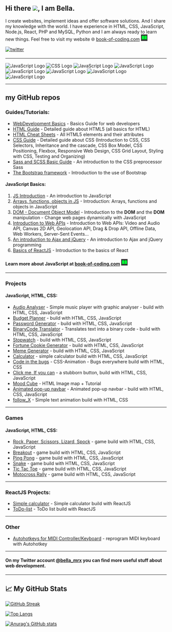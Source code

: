  ## Hi there <img src="https://raw.githubusercontent.com/MartinHeinz/MartinHeinz/master/wave.gif" width="20px">, I am Bella.
 
 I create websites, implement ideas and offer software solutions. And I share my knowledge with the world. I have experience in HTML, CSS, JavaScript, Node.js, React, PHP and MySQL, Python and I am always ready to learn new things. Feel free to visit my website :globe_with_meridians: [book-of-coding.com](https://book-of-coding.com/) <img src="images/favicon-256x256.png" width="20px">


<a href="https://twitter.com/bella_mrx" target="_blank">
<img src=https://img.shields.io/badge/twitter-%2300acee.svg?&style=for-the-badge&logo=twitter&logoColor=white alt=twitter style="margin-bottom: 5px;" />
</a>

 ---
 
  <img src="https://cdn.worldvectorlogo.com/logos/html-1.svg" alt="JavaScript Logo" width="50" height="50"/>  <img src="https://cdn.worldvectorlogo.com/logos/css-3.svg" alt="CSS Logo" width="50" height="50"/>
  <img src="https://cdn.worldvectorlogo.com/logos/javascript-1.svg" alt="JavaScript Logo" width="50" height="50"/> <img src="https://cdn.worldvectorlogo.com/logos/nodejs-2.svg" alt="JavaScript Logo" width="50" height="50"/> <img src="https://cdn.worldvectorlogo.com/logos/react-2.svg" alt="JavaScript Logo" width="50" height="50"/> <img src="https://www.php.net/images/logos/new-php-logo.svg" alt="JavaScript Logo" width="60" height="60"/> <img src="https://cdn.worldvectorlogo.com/logos/mysql-3.svg" alt="JavaScript Logo" width="50" height="50"/> <img src="https://cdn.worldvectorlogo.com/logos/python-4.svg" alt="JavaScript Logo" width="50" height="50"/>

 ---

 ## my GitHub repos
 ### Guides/Tutorials:
   - [WebDevelopment Basics](https://github.com/BellaMrx/WebDevelopment_Basics) - Basics Guide for web developers
   - [HTML Guide](https://github.com/BellaMrx/HTML_Guide) - Detailed guide about HTML5 (all basics for HTML)
   - [HTML Cheat Sheets](https://github.com/BellaMrx/HTML_Cheat_Sheets) - All HTML5 elements and their attributes
   - [CSS Guide](https://github.com/BellaMrx/CSS_Guide) - Detailed guide about CSS (Introduction to CSS, CSS Selectors, Inheritance and the cascade, CSS Box Model, CSS Positioning, Flexbox, Responsive Web Design, CSS Grid Layout, Styling with CSS, Testing and Organizing) 
   - [Sass and SCSS Basic Guide](https://github.com/BellaMrx/Sass_and_SCSS) - An introduction to the CSS preprocessor Sass
   - [The Bootstrap framework](https://github.com/BellaMrx/The_Bootstrap_framework) - Introduction to the use of Bootstrap 

 #### JavaScript Basics:
   1. [JS Introduction](https://github.com/BellaMrx/JS_introduction) - An introduction to JavaScript
   2. [Arrays, functions, objects in JS](https://github.com/BellaMrx/Arrays_functions_objects_in_JS) - Introduction: Arrays, functions and objects in JavaScript
   3. [DOM - Document Object Model](https://github.com/BellaMrx/DOM_Document-Object-Model) - Introduction to the **DOM** and the **DOM** manipulation - Change web pages dynamically with JavaScript
   4. [Introduction to Web APIs](https://github.com/BellaMrx/JavaScript_Introduction-To-Web-APIs) - Introduction to Web APIs: Video and Audio API, Canvas 2D API, Geolocation API, Drag & Drop API, Offline Data, Web Workers, Server-Sent Events...
   5. [An introduction to Ajax and jQuery](https://github.com/BellaMrx/JavaScript_Introduction_to_Ajax_and_jQuery) - An introduction to Ajax and jQuery programming   
   6. [Basics of ReactJS](https://github.com/BellaMrx/Basics_of_React) - Introduction to the basics of React

 #### Learn more about JavaScript at [book-of-coding.com](https://book-of-coding.com/) <img src="images/favicon-256x256.png" width="20px">
 ---

 ### Projects 
 #### JavaScript, HTML, CSS:
   - [Audio Analyser](https://github.com/BellaMrx/audio_analyser) - Simple music player with graphic analyser - build with HTML, CSS, JavaScript
   - [Budget Planner](https://github.com/BellaMrx/Budget_Planner) - build with HTML, CSS, JavaScript   
   - [Password Generator](https://github.com/Projects-Games-HTML-CSS-JS/Password_Generator) - build with HTML, CSS, JavaScript
   - [BinaryCode Translator](https://github.com/Projects-Games-HTML-CSS-JS/Binary_Translator) - Translates text into a binary code - build with HTML, CSS, JavaScript
   - [Stopwatch](https://github.com/BellaMrx/Stopwatch) - build with HTML, CSS, JavaScript
   - [Fortune Cookie Generator](https://github.com/BellaMrx/Fortune_Cookie_Generator) - build with HTML, CSS, JavaScript 
   - [Meme Generator](https://github.com/BellaMrx/Meme_Generator) - build with HTML, CSS, JavaScript
   - [Calculator](https://github.com/Projects-Games-HTML-CSS-JS/Calculator_simple) - simple calculator build with HTML, CSS, JavaScript
   - [Code in the bugs](https://github.com/BellaMrx/Code_in_the_bugs) - CSS-Animation - Bugs everywhere build with HTML, CSS
   - [Click me, If you can](https://github.com/BellaMrx/Click-me_If-you-can) - a stubborn button, build with HTML, CSS, JavaScript
   - [Mood Cube](https://github.com/Projects-Games-HTML-CSS-JS/Mood_Cube) - HTML Image map + Tutorial
   - [Animated pop-up navbar](https://github.com/BellaMrx/animated_pop-up_navbar) - Animated pop-up navbar - build with HTML, CSS, JavaScript
   - [follow_X](https://github.com/BellaMrx/follow_X) - Simple text animation build with HTML, CSS

 ---

 ### Games
 #### JavaScript, HTML, CSS:
   - [Rock, Paper, Scissors, Lizard, Spock](https://github.com/BellaMrx/rock_paper_scissor_lizard_spock) - game build with HTML, CSS, JavaScript
   - [Breakout](https://github.com/Projects-Games-HTML-CSS-JS/Breakout) - game build with HTML, CSS, JavaScript 
   - [Ping Pong](https://github.com/Projects-Games-HTML-CSS-JS/Ping-Pong) -  game build with HTML, CSS, JavaScript 
   - [Snake](https://github.com/Projects-Games-HTML-CSS-JS/Snake) - game build with HTML, CSS, JavaScript 
   - [Tic Tac Toe](https://github.com/Projects-Games-HTML-CSS-JS/Tic_Tac_Toe) - game build with HTML, CSS, JavaScript
   - [Motocross Rally](https://github.com/BellaMrx/Motocross_Rally) - game build with HTML, CSS, JavaScript 

 ---

 ### ReactJS Projects:
   - [Simple calculator](https://github.com/BellaMrx/Calculator_React) - Simple calculator build with ReactJS
   - [ToDo-list](https://github.com/BellaMrx/ToDoList_React) - ToDo list build with ReactJS

 ---

 ### Other
   - [Autohotkeys for MIDI Controller/Keyboard](https://github.com/BellaMrx/Autohotkeys_for_MIDI_Keyboard) - reprogram MIDI keyboard with Autohotkey

 ---
 #### On my Twitter account [@bella_mrx](https://twitter.com/bella_mrx) you can find more useful stuff about web development.
 ---

 ## &#x1f4c8; My GitHub Stats

 [![GitHub Streak](https://streak-stats.demolab.com?user=BellaMrx&theme=gotham&locale=de)](https://git.io/streak-stats)


 [![Top Langs](https://github-readme-stats.vercel.app/api/top-langs/?username=BellaMrx&layout=compact&theme=gotham)](https://github.com/anuraghazra/github-readme-stats)


 [![Anurag's GitHub stats](https://github-readme-stats.vercel.app/api?username=BellaMrx&show_icons=true&theme=gotham)](https://github.com/anuraghazra/github-readme-stats)

